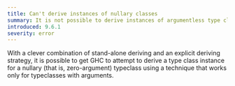 ```yaml
---
title: Can't derive instances of nullary classes
summary: It is not possible to derive instances of argumentless type classes without the DeriveAnyClass extension.
introduced: 9.6.1
severity: error
---
```


With a clever combination of stand-alone deriving and an explicit deriving strategy, it is possible to get GHC to attempt to derive a type class instance for a nullary (that is, zero-argument) typeclass using a technique that works only for typeclasses with arguments.
